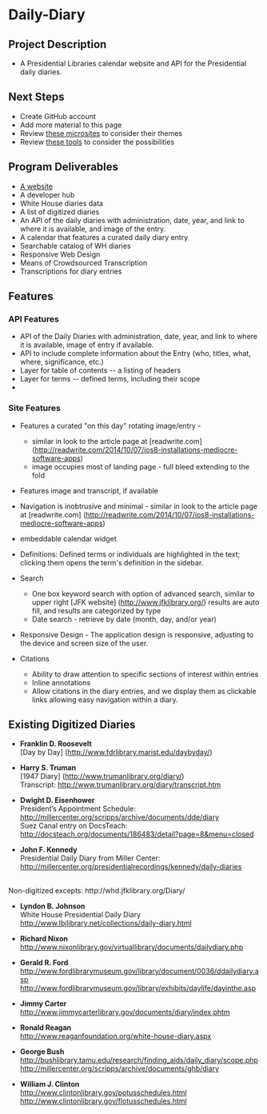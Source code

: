 Daily-Diary
===========

## Project Description
* A Presidential Libraries calendar website and API for the Presidential daily diaries.


## Next Steps
* Create GitHub account
* Add more material to this page
* Review [these microsites](http://gsa.github.io/Open-Data-Collaboration-Sandbox/website_examples/) to consider their themes
* Review [these tools](http://gsa.github.io/Open-Data-Collaboration-Sandbox/tools_hosted_in_github/) to consider the possibilities


## Program Deliverables
* [A website](https://github.com/gbinal/PL-2/blob/master/website.md)
* A developer hub
* White House diaries data
* A list of digitized diaries
* An API of the daily diaries with administration, date, year, and link to where it is available, and image of the entry.
* A calendar that features a curated daily diary entry
* Searchable catalog of WH diaries
* Responsive Web Design
* Means of Crowdsourced Transcription
* Transcriptions for diary entries

## Features
### API Features
* API of the Daily Diaries with administration, date, year, and link to where it is available, image of entry if available.
* API to include complete information about the Entry (who, titles, what, where, significance, etc.)
* Layer for table of contents -- a listing of headers
* Layer for terms -- defined terms, including their scope
* 

### Site Features
* Features a curated "on this day" rotating image/entry - 
  * similar in look to the article page at [readwrite.com] (http://readwrite.com/2014/10/07/ios8-installations-mediocre-software-apps)
  * image occupies most of landing page - full bleed extending to the fold
* Features image and transcript, if available
* Navigation is inobtrusive and minimal - similar in look to the article page at [readwrite.com] (http://readwrite.com/2014/10/07/ios8-installations-mediocre-software-apps)
* embeddable calendar widget
* Definitions: Defined terms or individuals are highlighted in the text; clicking them opens the term's definition in the sidebar.
* Search
  * One box keyword search with option of advanced search, similar to upper right [JFK website] (http://www.jfklibrary.org/) results are auto fill, and results are categorized by type
  * Date search - retrieve by date (month, day, and/or year)
* Responsive Design - The application design is responsive, adjusting to the device and screen size of the user.


* Citations
  * Ability to draw attention to specific sections of interest within entries
  * Inline annotations
  * Allow citations in the diary entries, and we display them as clickable links allowing easy navigation within a diary.


## Existing Digitized Diaries
* **Franklin D. Roosevelt**<br />
[Day by Day] (http://www.fdrlibrary.marist.edu/daybyday/)<br />

* **Harry S. Truman**<br />
[1947 Diary] (http://www.trumanlibrary.org/diary/)<br />
Transcript: http://www.trumanlibrary.org/diary/transcript.htm<br />

* **Dwight D. Eisenhower** <br />
President’s Appointment Schedule: http://millercenter.org/scripps/archive/documents/dde/diary<br />
Suez Canal entry on DocsTeach: http://docsteach.org/documents/186483/detail?page=8&menu=closed<br />

* **John F. Kennedy** <br />
Presidential Daily Diary from Miller Center: http://millercenter.org/presidentialrecordings/kennedy/daily-diaries
<br />
Non-digitized excepts: http://whd.jfklibrary.org/Diary/<br />

* **Lyndon B. Johnson**<br />
White House Presidential Daily Diary http://www.lbjlibrary.net/collections/daily-diary.html <br />

* **Richard Nixon**<br />
http://www.nixonlibrary.gov/virtuallibrary/documents/dailydiary.php<br />

* **Gerald R. Ford**<br />
http://www.fordlibrarymuseum.gov/library/document/0036/ddailydiary.asp<br />
http://www.fordlibrarymuseum.gov/library/exhibits/daylife/dayinthe.asp<br />

* **Jimmy Carter**<br />
http://www.jimmycarterlibrary.gov/documents/diary/index.phtm<br />

* **Ronald Reagan**<br />
http://www.reaganfoundation.org/white-house-diary.aspx<br />

* **George Bush**<br />
 http://bushlibrary.tamu.edu/research/finding_aids/daily_diary/scope.php<br />
http://millercenter.org/scripps/archive/documents/ghb/diary<br />

* **William J. Clinton**<br />
 http://www.clintonlibrary.gov/potusschedules.html<br />
http://www.clintonlibrary.gov/flotusschedules.html	<br />



 
